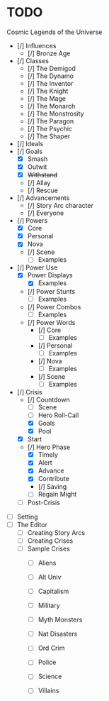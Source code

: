 # TODO

Cosmic Legends of the Universe

- [/] Influences
  - [/] Bronze Age
- [/] Classes
  - [/] The Demigod
  - [/] The Dynamo
  - [/] The Inventor
  - [/] The Knight
  - [/] The Mage
  - [/] The Monarch 
  - [/] The Monstrosity
  - [/] The Paragon 
  - [/] The Psychic
  - [/] The Shaper
- [/] Ideals
- [/] Goals
  - [x] Smash
  - [x] Outwit
  - [x] ~~Withstand~~
  - [/] Allay
  - [/] Rescue
- [/] Advancements
  - [/] Story Arc character
  - [/] Everyone
- [/] Powers
  - [x] Core
  - [x] Personal
  - [x] Nova
  - [/] Scene
    - [ ] Examples
- [/] Power Use
  - [x] Power Displays
    - [x] Examples
  - [/] Power Stunts
    - [ ] Examples
  - [/] Power Combos
    - [ ] Examples
  - [/] Power Words
    - [/] Core
      - [ ] Examples
    - [/] Personal
      - [ ] Examples
    - [/] Nova
      - [ ] Examples
    - [/] Scene
      - [ ] Examples
- [/] Crisis
  - [/] Countdown
    - [ ] Scene
    - [ ] Hero Roll-Call
    - [x] Goals
    - [x] Pool
  - [x] Start
  - [/] Hero Phase
    - [x] Timely
    - [x] Alert
    - [x] Advance
    - [x] Contribute
    - [/] Saving
    - [ ] Regain Might
  - [ ] Post-Crisis
- [ ] Setting
- [ ] The Editor
  - [ ] Creating Story Arcs
  - [ ] Creating Crises
  - [ ] Sample Crises
    - [ ] Aliens
    - [ ] Alt Univ
    - [ ] Capitalism
    - [ ] Military
    - [ ] Myth Monsters
    - [ ] Nat Disasters
    - [ ] Ord Crim
    - [ ] Police
    - [ ] Science
    - [ ] Villains

